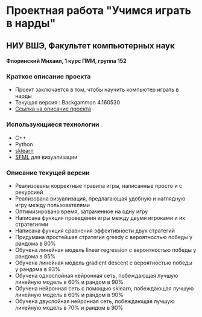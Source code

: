 # Проектная работа "Учимся играть в нарды" #

## НИУ ВШЭ, Факультет компьютерных наук ##

#### Флоринский Михаил, 1 курс ПМИ, группа 152 ####
### Краткое описание проекта ###

* Проект заключается в том, чтобы научить компьютер играть в нарды
* Текущая версия : Backgammon 4.160530
* [Ссылка на описание проекта](http://wiki.cs.hse.ru/Учимся_играть_в_нарды_%28проект%29)

### Использующиеся технологии ###

* C++
* Python
* [sklearn](http://scikit-learn.org/stable/index.html)
* [SFML](https://www.sfml-dev.org/) для визуализации

### Описание текущей версии ###

* Реализованы корректные правила игры, написанные просто и с рекурсией
* Реализована визуализация, предлагающая удобную и наглядную игру между пользователями
* Оптимизировано время, затраченное на одну игру
* Написана функция проведения игры между двумя игроками и их стратегиями
* Написана функция сравнения эффективности двух стратегий
* Придумана простейшая стратегия greedy с вероятностью победы у рандома в 80%
* Обучена линейная модель linear regression с вероятностью победы у рандома в 85%
* Обучена линейная модель gradient descent с вероятностью победы у рандома в 93%
* Обучена однослойная нейронная сеть, побеждающая лучшую линейную модель в 60% и рандом в 90%
* Обучена нейронная сеть с помощью sklearn, побеждающая лучшую линейную модель в 60% и рандом в 90%
* Обучена двуслойная нейронная сеть, побеждающая лучшую линейную модель в 70% и рандом в 90%
